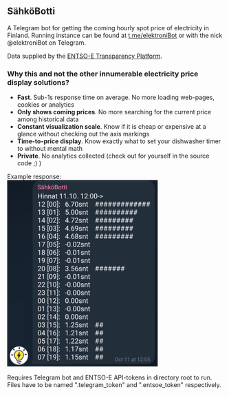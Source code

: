 ## SähköBotti

A Telegram bot for getting the coming hourly spot price of electricity in Finland. Running instance can be found at [t.me/elektroniBot](https://t.me/elektroniBot) or with the nick @elektroniBot on Telegram.

Data supplied by the [ENTSO-E Transparency Platform](https://transparency.entsoe.eu).

### Why this and not the other innumerable electricity price display solutions?
- **Fast**. Sub-1s response time on average. No more loading web-pages, cookies or analytics
- **Only shows coming prices**. No more searching for the current price among historical data
- **Constant visualization scale**. Know if it is cheap or expensive at a glance without checking out the axis markings
- **Time-to-price display**. Know exactly what to set your dishwasher timer to without mental math
- **Private**. No analytics collected (check out for yourself in the source code ;) )

Example response:
<br>
<picture>
    <source srcset="https://github.com/apodl1/SahkoBotti/blob/master/screenshot.png">
    <img alt="Screenshot" src="https://github.com/apodl1/SahkoBotti/blob/master/screenshot.png" width="350">
</picture>

Requires Telegram bot and ENTSO-E API-tokens in directory root to run. Files have to be named ".telegram_token" and ".entsoe_token" respectively.
